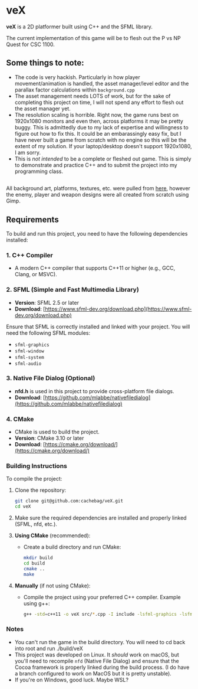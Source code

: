 # veX

**veX** is a 2D platformer built using C++ and the SFML library.

The current implementation of this game will be to flesh out the P vs NP Quest for CSC 1100. 

##

## Some things to note:
- The code is very hackish. Particularly in how player movement/animation is handled, the asset manager/level editor and the parallax factor calculations within `background.cpp`
- The asset management needs LOTS of work, but for the sake of completing this project on time, I will not spend any effort to flesh out the asset manager yet. 
- The resolution scaling is horrible. Right now, the game runs best on 1920x1080 monitors and even then, across platforms it may be pretty buggy. This is admittedly due to my lack of expertise and willingness to figure out how to fix this. It could be an embarassingly easy fix, but I have never built a game from scratch with no engine so this will be the extent of my solution. If your laptop/desktop doesn't support 1920x1080, I am sorry.
- This is _not intended_ to be a complete or fleshed out game. This is simply to demonstrate and practice C++ and  to submit the project into my programming class. 
 
## 

All background art, platforms, textures, etc. were pulled from [here](https://ansimuz.itch.io/gothicvania-patreon-collection), however the enemy, player and weapon designs were all created from scratch using Gimp.

## Requirements

To build and run this project, you need to have the following dependencies installed:

### 1. C++ Compiler
- A modern C++ compiler that supports C++11 or higher (e.g., GCC, Clang, or MSVC).

### 2. SFML (Simple and Fast Multimedia Library)
- **Version**: SFML 2.5 or later
- **Download**: [https://www.sfml-dev.org/download.php](https://www.sfml-dev.org/download.php)

Ensure that SFML is correctly installed and linked with your project. You will need the following SFML modules:
   - `sfml-graphics`
   - `sfml-window`
   - `sfml-system`
   - `sfml-audio` 

### 3. Native File Dialog (Optional)
- **nfd.h** is used in this project to provide cross-platform file dialogs.
- **Download**: [https://github.com/mlabbe/nativefiledialog](https://github.com/mlabbe/nativefiledialog)

### 4. CMake
- CMake is used to build the project.
- **Version**: CMake 3.10 or later
- **Download**: [https://cmake.org/download/](https://cmake.org/download/)

### Building Instructions

To compile the project:

1. Clone the repository:
   ```bash
   git clone git@github.com:cachebag/veX.git
   cd veX
   ```

2. Make sure the required dependencies are installed and properly linked (SFML, nfd, etc.).

3. **Using CMake** (recommended):
   - Create a build directory and run CMake:
     ```bash
     mkdir build
     cd build
     cmake ..
     make
     ```

4. **Manually** (if not using CMake):
   - Compile the project using your preferred C++ compiler. Example using g++:
     ```bash
     g++ -std=c++11 -o veX src/*.cpp -I include -lsfml-graphics -lsfml-window -lsfml-system
     ```

### Notes

- You can't run the game in the build directory. You will need to cd back into root and run ./build/veX
- This project was developed on Linux. It *should* work on macOS, but you'll need to recompile `nfd` (Native File Dialog) and ensure that the Cocoa framework is properly linked during the build process. (I do have a branch configured to work on MacOS but it is pretty unstable).
- If you're on Windows, good luck. Maybe WSL?





